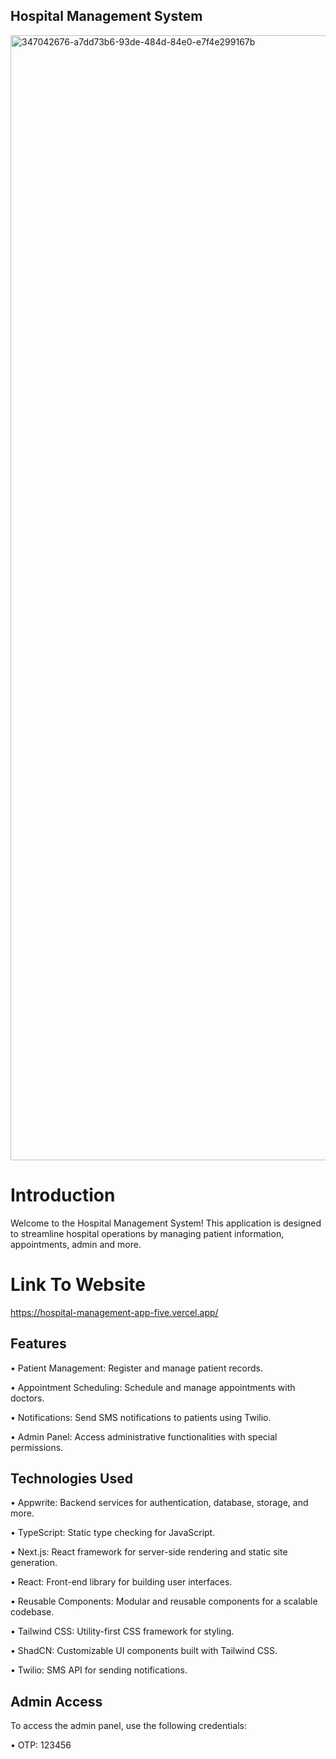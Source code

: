 ## Hospital Management System

<img width="1800" alt="347042676-a7dd73b6-93de-484d-84e0-e7f4e299167b" src="https://github.com/user-attachments/assets/d71b780b-bc1b-48b9-82c7-1f198759e510">

# Introduction
Welcome to the Hospital Management System! This application is designed to streamline hospital operations by managing patient information, appointments, admin and more.

# Link To Website
https://hospital-management-app-five.vercel.app/


## Features
• Patient Management: Register and manage patient records.

• Appointment Scheduling: Schedule and manage appointments with doctors.

• Notifications: Send SMS notifications to patients using Twilio.

• Admin Panel: Access administrative functionalities with special permissions.

## Technologies Used
• Appwrite: Backend services for authentication, database, storage, and more.

• TypeScript: Static type checking for JavaScript.

• Next.js: React framework for server-side rendering and static site generation.

• React: Front-end library for building user interfaces.

• Reusable Components: Modular and reusable components for a scalable codebase.

• Tailwind CSS: Utility-first CSS framework for styling.

• ShadCN: Customizable UI components built with Tailwind CSS.

• Twilio: SMS API for sending notifications.

## Admin Access
To access the admin panel, use the following credentials:

• OTP: 123456

